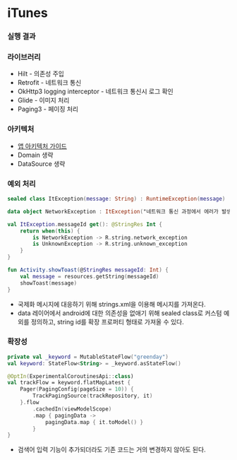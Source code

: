 # iTunes

### 실행 결과

### 라이브러리

- Hilt - 의존성 주입
- Retrofit - 네트워크 통신
- OkHttp3 logging interceptor - 네트워크 통신시 로그 확인
- Glide - 이미지 처리
- Paging3 - 페이징 처리

### 아키텍처

- [앱 아키텍처 가이드](https://developer.android.com/topic/architecture?hl=ko)
- Domain 생략
- DataSource 생략

### 예외 처리

```kotlin
sealed class ItException(message: String) : RuntimeException(message)

data object NetworkException : ItException("네트워크 통신 과정에서 에러가 발생했어요.")
```

```kotlin
val ItException.messageId get(): @StringRes Int {
    return when(this) {
        is NetworkException -> R.string.network_exception
        is UnknownException -> R.string.unknown_exception
    }
}
```

```kotlin
fun Activity.showToast(@StringRes messageId: Int) {
    val message = resources.getString(messageId)
    showToast(message)
}
```

- 국제화 메시지에 대응하기 위해 strings.xml을 이용해 메시지를 가져온다.
- data 레이어에서 android에 대한 의존성을 없애기 위해 sealed class로 커스텀 예외를 정의하고, string id를 확장 프로퍼티 형태로 가져올 수 있다.

### 확장성

```kotlin
private val _keyword = MutableStateFlow("greenday")
val keyword: StateFlow<String> = _keyword.asStateFlow()

@OptIn(ExperimentalCoroutinesApi::class)
val trackFlow = keyword.flatMapLatest {
    Pager(PagingConfig(pageSize = 10)) {
        TrackPagingSource(trackRepository, it)
    }.flow
        .cachedIn(viewModelScope)
        .map { pagingData ->
            pagingData.map { it.toModel() }
        }
}
```

- 검색어 입력 기능이 추가되더라도 기존 코드는 거의 변경하지 않아도 된다.
